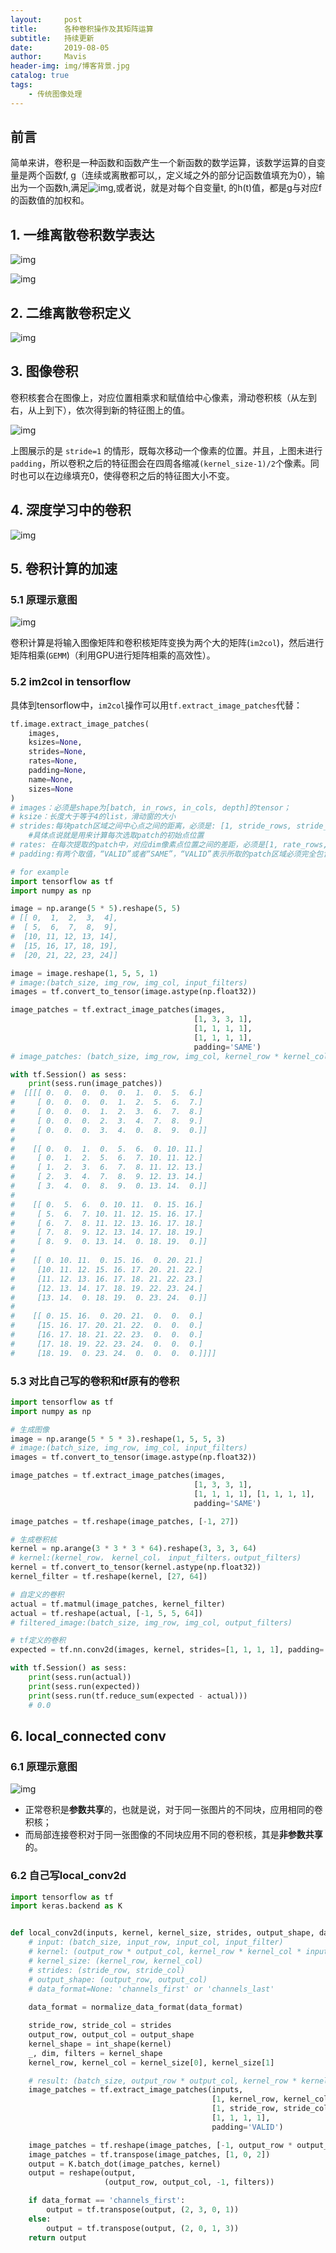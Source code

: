 ```yaml
---
layout:     post
title:      各种卷积操作及其矩阵运算
subtitle:   持续更新
date:       2019-08-05
author:     Mavis
header-img: img/博客背景.jpg
catalog: true
tags:
    - 传统图像处理
---
```


## 前言

简单来讲，卷积是一种函数和函数产生一个新函数的数学运算，该数学运算的自变量是两个函数f, g（连续或离散都可以,，定义域之外的部分记函数值填充为0），输出为一个函数h,满足![img](/img/2019-08-05-7.png),或者说，就是对每个自变量t, 的h(t)值，都是g与对应​f的函数值的加权和。

## 1. 一维离散卷积数学表达

![img](/img/2019-08-05-10.png)

![img](/img/2019-08-05-11.png)

## 2.  二维离散卷积定义

![img](/img/2019-08-05-12.png)

## 3.  图像卷积

卷积核套合在图像上，对应位置相乘求和赋值给中心像素，滑动卷积核（从左到右，从上到下），依次得到新的特征图上的值。

![img](/img/2019-08-05-1.gif)

上图展示的是 `stride=1` 的情形，既每次移动一个像素的位置。并且，上图未进行`padding`，所以卷积之后的特征图会在四周各缩减`(kernel_size-1)/2`个像素。同时也可以在边缘填充0，使得卷积之后的特征图大小不变。

## 4. 深度学习中的卷积

![img](/img/2019-08-05-2.png)

## 5. 卷积计算的加速

### 5.1 原理示意图

![img](/img/2019-08-05-3.png)

卷积计算是将输入图像矩阵和卷积核矩阵变换为两个大的矩阵(`im2col`)，然后进行矩阵相乘(`GEMM`)（利用GPU进行矩阵相乘的高效性）。

### 5.2 **im2col** in tensorflow

具体到tensorflow中，`im2col`操作可以用`tf.extract_image_patches`代替：

```python
tf.image.extract_image_patches(
    images,
    ksizes=None,
    strides=None,
    rates=None,
    padding=None,
    name=None,
    sizes=None
)
# images：必须是shape为[batch, in_rows, in_cols, depth]的tensor；
# ksize：长度大于等于4的list，滑动窗的大小
# strides:每块patch区域之间中心点之间的距离，必须是: [1, stride_rows, stride_cols, 1].
    #具体点说就是用来计算每次选取patch的初始点位置
# rates: 在每次提取的patch中，对应dim像素点位置之间的差距，必须是[1, rate_rows, rate_cols, 1]；「或者理解为 提取出来的每个框里面的像素不是都选择的 根据rate的不同 隔几个选一个 默认是1也就是的都选择 若为2 那么就是隔一个来选择」
# padding:有两个取值，“VALID”或者“SAME”，“VALID”表示所取的patch区域必须完全包含在原始图像中."SAME"表示可以取超出原始图像的部分，这一部分进行0填充。
```

```python
# for example
import tensorflow as tf
import numpy as np

image = np.arange(5 * 5).reshape(5, 5)
# [[ 0,  1,  2,  3,  4],
#  [ 5,  6,  7,  8,  9],
#  [10, 11, 12, 13, 14],
#  [15, 16, 17, 18, 19],
#  [20, 21, 22, 23, 24]]

image = image.reshape(1, 5, 5, 1) 
# image:(batch_size, img_row, img_col, input_filters)
images = tf.convert_to_tensor(image.astype(np.float32))

image_patches = tf.extract_image_patches(images,
                                         [1, 3, 3, 1],
                                         [1, 1, 1, 1],
                                         [1, 1, 1, 1],
                                         padding='SAME')
# image_patches: (batch_size, img_row, img_col, kernel_row * kernel_col * input_filters)

with tf.Session() as sess:
    print(sess.run(image_patches))
#  [[[[ 0.  0.  0.  0.  0.  1.  0.  5.  6.]
#     [ 0.  0.  0.  0.  1.  2.  5.  6.  7.]
#     [ 0.  0.  0.  1.  2.  3.  6.  7.  8.]
#     [ 0.  0.  0.  2.  3.  4.  7.  8.  9.]
#     [ 0.  0.  0.  3.  4.  0.  8.  9.  0.]]
#
#    [[ 0.  0.  1.  0.  5.  6.  0. 10. 11.]
#     [ 0.  1.  2.  5.  6.  7. 10. 11. 12.]
#     [ 1.  2.  3.  6.  7.  8. 11. 12. 13.]
#     [ 2.  3.  4.  7.  8.  9. 12. 13. 14.]
#     [ 3.  4.  0.  8.  9.  0. 13. 14.  0.]]
#
#    [[ 0.  5.  6.  0. 10. 11.  0. 15. 16.]
#     [ 5.  6.  7. 10. 11. 12. 15. 16. 17.]
#     [ 6.  7.  8. 11. 12. 13. 16. 17. 18.]
#     [ 7.  8.  9. 12. 13. 14. 17. 18. 19.]
#     [ 8.  9.  0. 13. 14.  0. 18. 19.  0.]]
#
#    [[ 0. 10. 11.  0. 15. 16.  0. 20. 21.]
#     [10. 11. 12. 15. 16. 17. 20. 21. 22.]
#     [11. 12. 13. 16. 17. 18. 21. 22. 23.]
#     [12. 13. 14. 17. 18. 19. 22. 23. 24.]
#     [13. 14.  0. 18. 19.  0. 23. 24.  0.]]
#
#    [[ 0. 15. 16.  0. 20. 21.  0.  0.  0.]
#     [15. 16. 17. 20. 21. 22.  0.  0.  0.]
#     [16. 17. 18. 21. 22. 23.  0.  0.  0.]
#     [17. 18. 19. 22. 23. 24.  0.  0.  0.]
#     [18. 19.  0. 23. 24.  0.  0.  0.  0.]]]]
```

### 5.3 对比自己写的卷积和tf原有的卷积

```python
import tensorflow as tf
import numpy as np

# 生成图像
image = np.arange(5 * 5 * 3).reshape(1, 5, 5, 3)
# image:(batch_size, img_row, img_col, input_filters)
images = tf.convert_to_tensor(image.astype(np.float32))

image_patches = tf.extract_image_patches(images,
                                         [1, 3, 3, 1],
                                         [1, 1, 1, 1], [1, 1, 1, 1],
                                         padding='SAME')

image_patches = tf.reshape(image_patches, [-1, 27])

# 生成卷积核
kernel = np.arange(3 * 3 * 3 * 64).reshape(3, 3, 3, 64)
# kernel:(kernel_row， kernel_col， input_filters，output_filters)
kernel = tf.convert_to_tensor(kernel.astype(np.float32))
kernel_filter = tf.reshape(kernel, [27, 64])

# 自定义的卷积
actual = tf.matmul(image_patches, kernel_filter)
actual = tf.reshape(actual, [-1, 5, 5, 64])
# filtered_image:(batch_size, img_row, img_col, output_filters)

# tf定义的卷积
expected = tf.nn.conv2d(images, kernel, strides=[1, 1, 1, 1], padding='SAME')

with tf.Session() as sess:
    print(sess.run(actual))
    print(sess.run(expected))
    print(sess.run(tf.reduce_sum(expected - actual)))
    # 0.0
```

## 6. local_connected conv

### 6.1 原理示意图

![img](/img/2019-08-05-4.png)

* 正常卷积是**参数共享**的，也就是说，对于同一张图片的不同块，应用相同的卷积核；
* 而局部连接卷积对于同一张图像的不同块应用不同的卷积核，其是**非参数共享**的。

### 6.2 自己写local_conv2d

```python
import tensorflow as tf
import keras.backend as K


def local_conv2d(inputs, kernel, kernel_size, strides, output_shape, data_format=None):
    # input: (batch_size, input_row, input_col, input_filter)
    # kernel: (output_row * output_col, kernel_row * kernel_col * input_filter, output_filters)
    # kernel_size: (kernel_row, kernel_col)
    # strides: (stride_row, stride_col)
    # output_shape: (output_row, output_col)
    # data_format=None: 'channels_first' or 'channels_last'
    
    data_format = normalize_data_format(data_format)

    stride_row, stride_col = strides
    output_row, output_col = output_shape
    kernel_shape = int_shape(kernel)
    _, dim, filters = kernel_shape
    kernel_row, kernel_col = kernel_size[0], kernel_size[1]

    # result: (batch_size, output_row * output_col, kernel_row * kernel_col * input_filter)
    image_patches = tf.extract_image_patches(inputs,
                                             [1, kernel_row, kernel_col, 1],
                                             [1, stride_row, stride_col, 1],
                                             [1, 1, 1, 1],
                                             padding='VALID')

    image_patches = tf.reshape(image_patches, [-1, output_row * output_col, dim])
    image_patches = tf.transpose(image_patches, [1, 0, 2])
    output = K.batch_dot(image_patches, kernel)
    output = reshape(output,
                     (output_row, output_col, -1, filters))

    if data_format == 'channels_first':
        output = tf.transpose(output, (2, 3, 0, 1))
    else:
        output = tf.transpose(output, (2, 0, 1, 3))
    return output
```



















